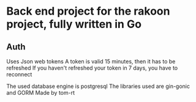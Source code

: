 # Back end project for the rakoon project, fully written in Go

## Auth
Uses Json web tokens
A token is valid 15 minutes, then it has to be refreshed
If you haven't refreshed your token in 7 days, you have to reconnect

The used database engine is postgresql
The libraries used are gin-gonic and GORM
Made by tom-rt
